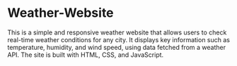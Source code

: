 # Weather-Website
This is a simple and responsive weather website that allows users to check real-time weather conditions for any city. It displays key information such as temperature, humidity, and wind speed, using data fetched from a weather API. The site is built with HTML, CSS, and JavaScript.
